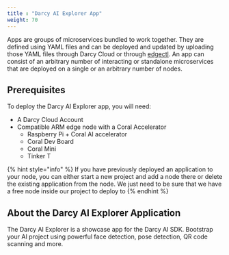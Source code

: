 ```yaml
---
title : "Darcy AI Explorer App"
weight: 70
---
```


Apps are groups of microservices bundled to work together. They are defined using YAML files and can
be deployed and updated by uploading those YAML files through Darcy Cloud or
through [edgectl](../../get-started-edgectl/). An app can consist of an arbitrary number of
interacting or standalone microservices that are deployed on a single or an arbitrary number of
nodes.

## Prerequisites

To deploy the Darcy AI Explorer app, you will need:

* A Darcy Cloud Account
* Compatible ARM edge node with a Coral Accelerator
  * Raspberry Pi + Coral AI accelerator
  * Coral Dev Board
  * Coral Mini
  * Tinker T

{% hint style="info" %} If you have previously deployed an application to your node, you can either
start a new project and add a node there or delete the existing application from the node. We just
need to be sure that we have a free node inside our project to deploy to {% endhint %}

## About the Darcy AI Explorer Application

The Darcy AI Explorer is a showcase app for the Darcy AI SDK. Bootstrap your AI project using
powerful face detection, pose detection, QR code scanning and more.
